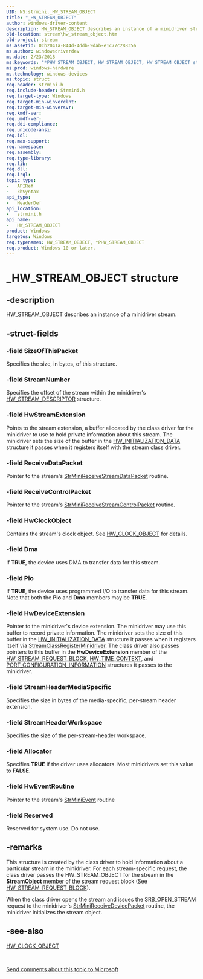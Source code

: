 ```yaml
---
UID: NS:strmini._HW_STREAM_OBJECT
title: "_HW_STREAM_OBJECT"
author: windows-driver-content
description: HW_STREAM_OBJECT describes an instance of a minidriver stream.
old-location: stream\hw_stream_object.htm
old-project: stream
ms.assetid: 0cb2041a-844d-4ddb-9dab-e1c77c28835a
ms.author: windowsdriverdev
ms.date: 2/23/2018
ms.keywords: "*PHW_STREAM_OBJECT, HW_STREAM_OBJECT, HW_STREAM_OBJECT structure [Streaming Media Devices], PHW_STREAM_OBJECT, PHW_STREAM_OBJECT structure pointer [Streaming Media Devices], _HW_STREAM_OBJECT, strclass-struct_c409633a-dccd-4f70-a412-0da08feeae43.xml, stream.hw_stream_object, strmini/HW_STREAM_OBJECT, strmini/PHW_STREAM_OBJECT"
ms.prod: windows-hardware
ms.technology: windows-devices
ms.topic: struct
req.header: strmini.h
req.include-header: Strmini.h
req.target-type: Windows
req.target-min-winverclnt: 
req.target-min-winversvr: 
req.kmdf-ver: 
req.umdf-ver: 
req.ddi-compliance: 
req.unicode-ansi: 
req.idl: 
req.max-support: 
req.namespace: 
req.assembly: 
req.type-library: 
req.lib: 
req.dll: 
req.irql: 
topic_type:
-	APIRef
-	kbSyntax
api_type:
-	HeaderDef
api_location:
-	strmini.h
api_name:
-	HW_STREAM_OBJECT
product: Windows
targetos: Windows
req.typenames: HW_STREAM_OBJECT, *PHW_STREAM_OBJECT
req.product: Windows 10 or later.
---
```


# _HW_STREAM_OBJECT structure


## -description


HW_STREAM_OBJECT describes an instance of a minidriver stream.


## -struct-fields




### -field SizeOfThisPacket

Specifies the size, in bytes, of this structure.


### -field StreamNumber

Specifies the offset of the stream within the minidriver's <a href="https://msdn.microsoft.com/library/windows/hardware/ff559686">HW_STREAM_DESCRIPTOR</a> structure.


### -field HwStreamExtension

Points to the stream extension, a buffer allocated by the class driver for the minidriver to use to hold private information about this stream. The minidriver sets the size of the buffer in the <a href="https://msdn.microsoft.com/library/windows/hardware/ff559682">HW_INITIALIZATION_DATA</a> structure it passes when it registers itself with the stream class driver.


### -field ReceiveDataPacket

Pointer to the stream's <a href="https://msdn.microsoft.com/library/windows/hardware/ff568470">StrMiniReceiveStreamDataPacket</a> routine.


### -field ReceiveControlPacket

Pointer to the stream's <a href="https://msdn.microsoft.com/library/windows/hardware/ff568467">StrMiniReceiveStreamControlPacket</a> routine.


### -field HwClockObject

Contains the stream's clock object. See <a href="https://msdn.microsoft.com/library/windows/hardware/ff559671">HW_CLOCK_OBJECT</a> for details.


### -field Dma

If <b>TRUE</b>, the device uses DMA to transfer data for this stream.


### -field Pio

If <b>TRUE</b>, the device uses programmed I/O to transfer data for this stream. Note that both the <b>Pio</b> and <b>Dma</b> members may be <b>TRUE</b>.


### -field HwDeviceExtension

Pointer to the minidriver's device extension. The minidriver may use this buffer to record private information. The minidriver sets the size of this buffer in the <a href="https://msdn.microsoft.com/library/windows/hardware/ff559682">HW_INITIALIZATION_DATA</a> structure it passes when it registers itself via <a href="https://msdn.microsoft.com/library/windows/hardware/ff568263">StreamClassRegisterMinidriver</a>. The class driver also passes pointers to this buffer in the <b>HwDeviceExtension</b> member of the <a href="https://msdn.microsoft.com/library/windows/hardware/ff559702">HW_STREAM_REQUEST_BLOCK</a>, <a href="https://msdn.microsoft.com/library/windows/hardware/ff559706">HW_TIME_CONTEXT</a>, and <a href="https://msdn.microsoft.com/library/windows/hardware/ff567785">PORT_CONFIGURATION_INFORMATION</a> structures it passes to the minidriver.


### -field StreamHeaderMediaSpecific

Specifies the size in bytes of the media-specific, per-stream header extension.


### -field StreamHeaderWorkspace

Specifies the size of the per-stream-header workspace.


### -field Allocator

Specifies <b>TRUE</b> if the driver uses allocators. Most minidrivers set this value to <b>FALSE</b>. 


### -field HwEventRoutine

Pointer to the stream's <a href="https://msdn.microsoft.com/library/windows/hardware/ff568457">StrMiniEvent</a> routine


### -field Reserved

Reserved for system use. Do not use.


## -remarks



This structure is created by the class driver to hold information about a particular stream in the minidriver. For each stream-specific request, the class driver passes the HW_STREAM_OBJECT for the stream in the <b>StreamObject</b> member of the stream request block (See <a href="https://msdn.microsoft.com/library/windows/hardware/ff559702">HW_STREAM_REQUEST_BLOCK</a>). 

When the class driver opens the stream and issues the SRB_OPEN_STREAM request to the minidriver's <a href="https://msdn.microsoft.com/library/windows/hardware/ff568463">StrMiniReceiveDevicePacket</a> routine, the minidriver initializes the stream object.




## -see-also




<a href="https://msdn.microsoft.com/library/windows/hardware/ff559671">HW_CLOCK_OBJECT</a>
 

 

<a href="mailto:wsddocfb@microsoft.com?subject=Documentation%20feedback [stream\stream]:%20HW_STREAM_OBJECT structure%20 RELEASE:%20(2/23/2018)&amp;body=%0A%0APRIVACY STATEMENT%0A%0AWe use your feedback to improve the documentation. We don't use your email address for any other purpose, and we'll remove your email address from our system after the issue that you're reporting is fixed. While we're working to fix this issue, we might send you an email message to ask for more info. Later, we might also send you an email message to let you know that we've addressed your feedback.%0A%0AFor more info about Microsoft's privacy policy, see http://privacy.microsoft.com/en-us/default.aspx." title="Send comments about this topic to Microsoft">Send comments about this topic to Microsoft</a>

